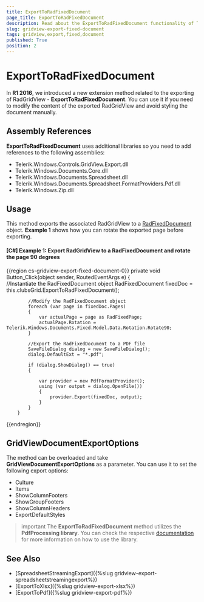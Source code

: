 ```yaml
---
title: ExportToRadFixedDocument
page_title: ExportToRadFixedDocument
description: Read about the ExportToRadFixedDocument functionality of Telerik's {{ site.framework_name }} DataGrid used to modify the content of the exported grid without any manual styling.
slug: gridview-export-fixed-document
tags: gridview,export,fixed,document
published: True
position: 2
---
```


# ExportToRadFixedDocument

In __R1 2016__, we introduced a new extension method related to the exporting of RadGridView - **ExportToRadFixedDocument**. You can use it if you need to modify the content of the exported RadGridView and avoid styling the document manually.

## Assembly References

**ExportToRadFixedDocument** uses additional libraries so you need to add references to the following assemblies:

* Telerik.Windows.Controls.GridView.Export.dll
* Telerik.Windows.Documents.Core.dll
* Telerik.Windows.Documents.Spreadsheet.dll 
* Telerik.Windows.Documents.Spreadsheet.FormatProviders.Pdf.dll
* Telerik.Windows.Zip.dll

## Usage

This method exports the associated RadGridView to a [RadFixedDocument](https://docs.telerik.com/devtools/document-processing/libraries/radpdfprocessing/model/radfixeddocument) object. **Example 1** shows how you can rotate the exported page before exporting.

#### __[C#] Example 1: Export RadGridView to a RadFixedDocument and rotate the page 90 degrees__
{{region cs-gridview-export-fixed-document-0}}
	private void Button_Click(object sender, RoutedEventArgs e)
        {	
			//Instantiate the RadFixedDocument object
            RadFixedDocument fixedDoc = this.clubsGrid.ExportToRadFixedDocument();
			
			//Modify the RadFixedDocument object
            foreach (var page in fixedDoc.Pages)
            {
                var actualPage = page as RadFixedPage;
                actualPage.Rotation =  Telerik.Windows.Documents.Fixed.Model.Data.Rotation.Rotate90;
            }

			//Export the RadFixedDocument to a PDF file
            SaveFileDialog dialog = new SaveFileDialog();
            dialog.DefaultExt = "*.pdf";
          
            if (dialog.ShowDialog() == true)
            {

                var provider = new PdfFormatProvider();
                using (var output = dialog.OpenFile())
                {
                    provider.Export(fixedDoc, output);
                }
            }
        }
{{endregion}}

## GridViewDocumentExportOptions

The method can be overloaded and take __GridViewDocumentExportOptions__ as a parameter. You can use it to set the following export options:

* Culture
* Items
* ShowColumnFooters
* ShowGroupFooters
* ShowColumnHeaders
* ExportDefaultStyles  

>important The **ExportToRadFixedDocument** method utilizes the **PdfProcessing library**. You can check the respective [documentation](https://docs.telerik.com/devtools/document-processing/libraries/radpdfprocessing/overview) for more information on how to use the library.

## See Also

* [SpreadsheetStreamingExport]({%slug gridview-export-spreadsheetstreamingexport%})
* [ExportToXlsx]({%slug gridview-export-xlsx%})
* [ExportToPdf]({%slug gridview-export-pdf%})

